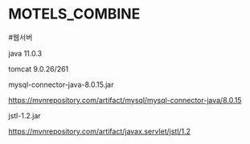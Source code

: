 # MOTELS_COMBINE
#웹서버

java 11.0.3

tomcat 9.0.26/261

mysql-connector-java-8.0.15.jar

https://mvnrepository.com/artifact/mysql/mysql-connector-java/8.0.15

jstl-1.2.jar

https://mvnrepository.com/artifact/javax.servlet/jstl/1.2
